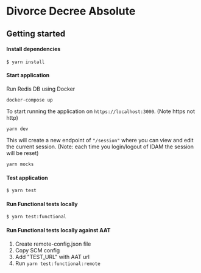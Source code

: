 # Divorce Decree Absolute

## Getting started

#### Install dependencies

```shell
$ yarn install
```

#### Start application

Run Redis DB using Docker

```shell
docker-compose up
```

To start running the application on ```https://localhost:3000```. (Note https not http)

```shell
yarn dev
```

This will create a new endpoint of ```"/session"``` where you can view and edit the current session. 
(Note: each time you login/logout of IDAM the session will be reset)

```shell
yarn mocks
```

#### Test application

```shell
$ yarn test
```

#### Run Functional tests locally

```shell
$ yarn test:functional
```

#### Run Functional tests locally against AAT

1. Create remote-config.json file 
2. Copy SCM config
3. Add "TEST_URL" with AAT url
4. Run `yarn test:functional:remote`

